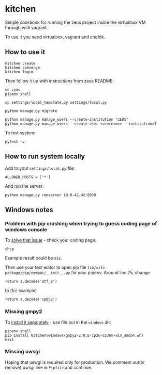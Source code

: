 # kitchen

Simple cookbook for running the zeus project inside the virtualbox VM through with vagrant.

To use it you need virtualbox, vagrant and chefdk.

## How to use it

    kitchen create
    kitchen converge
    kitchen login

Then follow it up with instructions from zeus README:

    cd zeus
    pipenv shell

    cp settings/local_template.py settings/local.py

    python manage.py migrate

    python manage.py manage_users --create-institution "ZEUS"
    python manage.py manage_users --create-user <username> --institution=1

To test system:

    pytest -v

## How to run system locally

Add to your `settings/local.py` file:

    ALLOWED_HOSTS = ['*']

And run the server:

    python manage.py runserver 10.0.42.42:8000

## Windows notes

### Problem with pip crashing when trying to guess coding page of windows console

To [solve that issue](https://github.com/pypa/pip/issues/4251#issuecomment-279117184) - check your coding page:

    chcp

Example result could be `852`.

Then use your text editor to open pip file `lib/site-package/pip/compat/__init__.py` for your pipenv.
Around line 75, change

    return s.decode('utf_8')

to (for example)

    return s.decode('cp852')

### Missing gmpy2

To [install it separately](https://stackoverflow.com/a/40076291/1334531) - use file put in the `windows` dir:

    pipenv shell
    pip install kitchen\windows\gmpy2-2.0.8-cp36-cp36m-win_amd64.whl
    exit

### Missing uwsgi

Hoping that uswgi is required only for production.
We comment out(or remove) uwsgi line in `Pipfile` and continue.
